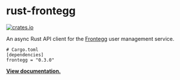 # rust-frontegg

[![crates.io](https://img.shields.io/crates/v/frontegg.svg)](https://crates.io/crates/frontegg)

An async Rust API client for the [Frontegg] user management service.

```
# Cargo.toml
[dependencies]
frontegg = "0.3.0"
```

**[View documentation.](https://docs.rs/frontegg/0.3.0)**

[Frontegg]: https://frontegg.com

